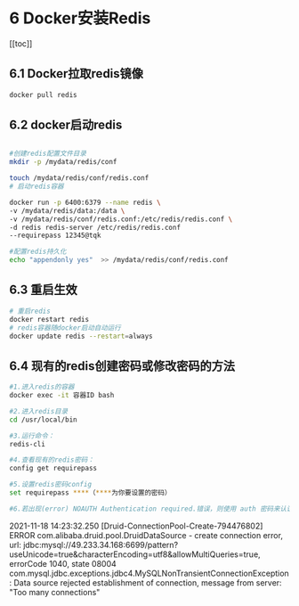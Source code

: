 # 6 Docker安装Redis
[[toc]]
## 6.1 Docker拉取redis镜像

```sh
docker pull redis
```

## 6.2 docker启动redis

```sh

#创建redis配置文件目录
mkdir -p /mydata/redis/conf

touch /mydata/redis/conf/redis.conf
# 启动redis容器

docker run -p 6400:6379 --name redis \
-v /mydata/redis/data:/data \
-v /mydata/redis/conf/redis.conf:/etc/redis/redis.conf \
-d redis redis-server /etc/redis/redis.conf
--requirepass 12345@tqk

#配置redis持久化
echo "appendonly yes"  >> /mydata/redis/conf/redis.conf
```

## 6.3 重启生效

```sh
# 重启redis
docker restart redis
# redis容器随docker启动自动运行
docker update redis --restart=always
```
## 6.4 现有的redis创建密码或修改密码的方法

```bash
#1.进入redis的容器 
docker exec -it 容器ID bash

#2.进入redis目录 
cd /usr/local/bin 

#3.运行命令：
redis-cli

#4.查看现有的redis密码：
config get requirepass

#5.设置redis密码config 
set requirepass ****（****为你要设置的密码）

#6.若出现(error) NOAUTH Authentication required.错误，则使用 auth 密码来认证密码
```

2021-11-18 14:23:32.250 [Druid-ConnectionPool-Create-794476802] ERROR com.alibaba.druid.pool.DruidDataSource - create connection error, url: jdbc:mysql://49.233.34.168:6699/pattern?useUnicode=true&characterEncoding=utf8&allowMultiQueries=true, errorCode 1040, state 08004
com.mysql.jdbc.exceptions.jdbc4.MySQLNonTransientConnectionException: Data source rejected establishment of connection,  message from server: "Too many connections"